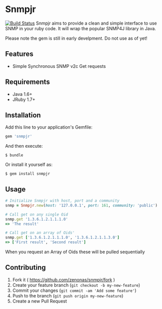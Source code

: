 # Snmpjr

[![Build Status](https://travis-ci.org/zenonas/snmpjr.svg?branch=master)](https://travis-ci.org/zenonas/snmpjr)
Snmpjr aims to provide a clean and simple interface to use SNMP in your ruby code. It will wrap the popular SNMP4J library in Java.

Please note the gem is still in early develpment. Do not use as of yet!

## Features

* Simple Synchronous SNMP v2c Get requests

## Requirements

* Java 1.6+
* JRuby 1.7+

## Installation

Add this line to your application's Gemfile:

```ruby
gem 'snmpjr'
```

And then execute:

    $ bundle

Or install it yourself as:

    $ gem install snmpjr

## Usage

```ruby
# Initialize Snmpjr with host, port and a community
snmp = Snmpjr.new(host: '127.0.0.1', port: 161, community: 'public')

# Call get on any single Oid
snmp.get '1.3.6.1.2.1.1.1.0'
=> 'The result'

# Call get on an array of Oids'
snmp.get ['1.3.6.1.2.1.1.1.0', '1.3.6.1.2.1.1.3.0']
=> ['First result', 'Second result']
```

When you request an Array of Oids these will be pulled sequentially

## Contributing

1. Fork it ( https://github.com/zenonas/snmpjr/fork )
2. Create your feature branch (`git checkout -b my-new-feature`)
3. Commit your changes (`git commit -am 'Add some feature'`)
4. Push to the branch (`git push origin my-new-feature`)
5. Create a new Pull Request
